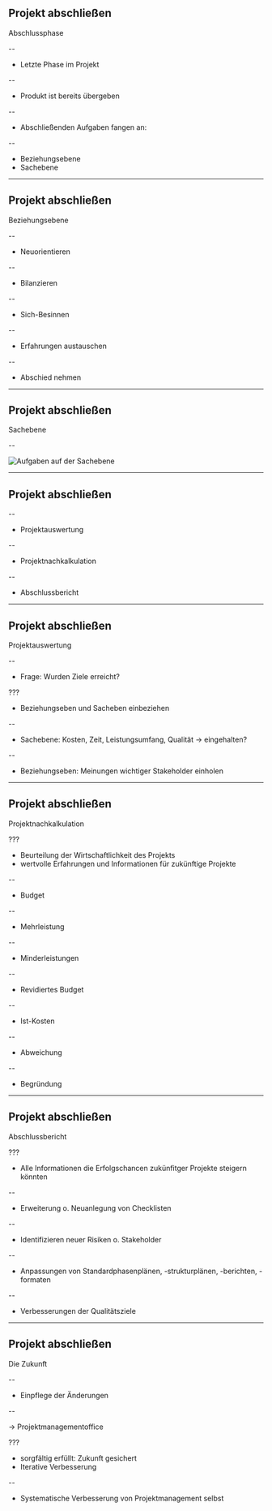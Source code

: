 ﻿## Projekt abschließen

Abschlussphase

--

- Letzte Phase im Projekt

--

- Produkt ist bereits übergeben

--

- Abschließenden Aufgaben fangen an:

--

  - Beziehungsebene
  - Sachebene

---
## Projekt abschließen

Beziehungsebene

--

- Neuorientieren

--

- Bilanzieren

--

- Sich-Besinnen

--

- Erfahrungen austauschen

--

- Abschied nehmen

---
## Projekt abschließen

Sachebene

--

![Aufgaben auf der Sachebene](Bilder/HannesRueffer/resized_ChecklisteAbschluss.png "Aufgaben auf der Sachebene")

---
## Projekt abschließen

--

- Projektauswertung

--

- Projektnachkalkulation

--

- Abschlussbericht

---

## Projekt abschließen

Projektauswertung

--

- Frage: Wurden Ziele erreicht?

???
- Beziehungseben und Sacheben einbeziehen

--

- Sachebene: Kosten, Zeit, Leistungsumfang, Qualität &rightarrow; eingehalten?

--

- Beziehungseben: Meinungen wichtiger Stakeholder einholen

---
## Projekt abschließen

Projektnachkalkulation

???
- Beurteilung der Wirtschaftlichkeit des Projekts
- wertvolle Erfahrungen und Informationen für zukünftige Projekte

--

- Budget

--

- Mehrleistung

--

- Minderleistungen

--

- Revidiertes Budget

--

- Ist-Kosten

--

- Abweichung

--

- Begründung

---
## Projekt abschließen

Abschlussbericht

???
- Alle Informationen die Erfolgschancen zukünfitger Projekte steigern könnten

--

- Erweiterung o. Neuanlegung von Checklisten

--

- Identifizieren neuer Risiken o. Stakeholder

--


- Anpassungen von Standardphasenplänen, -strukturplänen, -berichten, -formaten

--


- Verbesserungen der Qualitätsziele

---
## Projekt abschließen

Die Zukunft

--

- Einpflege der Änderungen

--

&rightarrow; Projektmanagementoffice

???
- sorgfältig erfüllt: Zukunft gesichert
- Iterative Verbesserung

--

- Systematische Verbesserung von Projektmanagement selbst